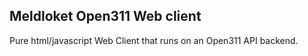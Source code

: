 ## Meldloket Open311 Web client

Pure html/javascript Web Client that runs on an Open311 API backend.
